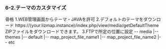 ### 6-2.テーマのカスタマイズ  
骨格
1.WEB管理画面からテーマ・JAVAを許可
2.デフォルトのテーマをダウンロード
 https://(your.lizmap.instance)/index.php/view/media/getDefaultTheme
 ZIPファイルをダウンロードできます。
3.FTPで所定の位置に設定
-- media
  |-- themes
    |-- default
    |-- map_project_file_name1
    |-- map_project_file_name2
    |-- etc

